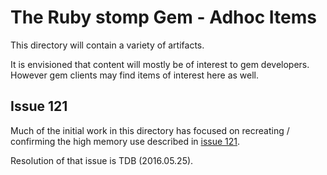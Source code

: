<link href="http://kevinburke.bitbucket.org/markdowncss/markdown.css" rel="stylesheet"></link>

# The Ruby stomp Gem - Adhoc Items #

This directory will contain a variety of artifacts.

It is envisioned that content will mostly be of interest to gem developers.
However gem clients may find items of interest here as well.

## Issue 121 ##

Much of the initial work in this directory has focused on
recreating / confirming the high memory use described in
[issue 121](https://github.com/stompgem/stomp/issues/121).

Resolution of that issue is TDB (2016.05.25).
